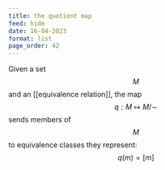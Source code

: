 ```yaml
---
title: the quotient map
feed: hide
date: 16-04-2023
format: list
page_order: 42
---
```



Given a set $$M$$ and an [[equivalence relation]],  the map $$q: M\mapsto M/\sim$$ sends members of $$M$$ to equivalence classes they represent: $$q(m) = [m]$$
